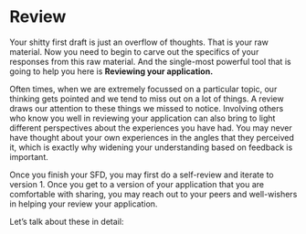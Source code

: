 # Review

Your shitty first draft is just an overflow of thoughts. That is your raw material. Now you need to begin to carve out the specifics of your responses from this raw material. And the single-most powerful tool that is going to help you here is **Reviewing your application.**

Often times, when we are extremely focussed on a particular topic, our thinking gets pointed and we tend to miss out on a lot of things. A review draws our attention to these things we missed to notice. Involving others who know you well in reviewing your application can also bring to light different perspectives about the experiences you have had. You may never have thought about your own experiences in the angles that they perceived it, which is exactly why widening your understanding based on feedback is important.

Once you finish your SFD, you may first do a self-review and iterate to version 1. Once you get to a version of your application that you are comfortable with sharing, you may reach out to your peers and well-wishers in helping your review your application.

Let’s talk about these in detail:

